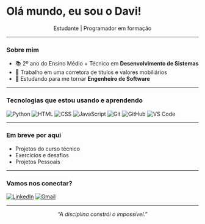 <h1 align="left">Olá mundo, eu sou o Davi!</h1>

<p align="center">
  Estudante | Programador em formação
</p>

---

### Sobre mim

- 📚 2º ano do Ensino Médio + Técnico em **Desenvolvimento de Sistemas**
- 💼 Trabalho em uma corretora de títulos e valores mobiliários
- 🧠 Estudando para me tornar **Engenheiro de Software**

---

### Tecnologias que estou usando e aprendendo

![Python](https://img.shields.io/badge/-Python-3776AB?style=for-the-badge&logo=python&logoColor=white)
![HTML](https://img.shields.io/badge/-HTML5-E34F26?style=for-the-badge&logo=html5&logoColor=white)
![CSS](https://img.shields.io/badge/-CSS3-1572B6?style=for-the-badge&logo=css3&logoColor=white)
![JavaScript](https://img.shields.io/badge/-JavaScript-F7DF1E?style=for-the-badge&logo=javascript&logoColor=black)
![Git](https://img.shields.io/badge/-Git-F05032?style=for-the-badge&logo=git&logoColor=white)
![GitHub](https://img.shields.io/badge/-GitHub-181717?style=for-the-badge&logo=github&logoColor=white)
![VS Code](https://img.shields.io/badge/-VSCode-007ACC?style=for-the-badge&logo=visual-studio-code&logoColor=white)

---

### Em breve por aqui

- Projetos do curso técnico
- Exercícios e desafios
- Projetos Pessoais

---

### Vamos nos conectar?

[![LinkedIn](https://img.shields.io/badge/-LinkedIn-0A66C2?style=for-the-badge&logo=linkedin&logoColor=white)](https://www.linkedin.com)
[![Gmail](https://img.shields.io/badge/-Gmail-D14836?style=for-the-badge&logo=gmail&logoColor=white)](mailto:dviinacioo@gmail.com)

---

<p align="center">
  <i>“A disciplina constrói o impossível.”</i>
</p>

